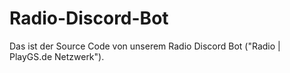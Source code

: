 # Radio-Discord-Bot
Das ist der Source Code von unserem Radio Discord Bot ("Radio | PlayGS.de Netzwerk").

